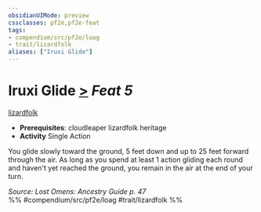 ```yaml
---
obsidianUIMode: preview
cssclasses: pf2e,pf2e-feat
tags:
- compendium/src/pf2e/loag
- trait/lizardfolk
aliases: ["Iruxi Glide"]
---
```

# Iruxi Glide  [>](rules/core-rulebook/chapter-9-playing-the-game.md#Actions "Single Action") *Feat 5*  
[lizardfolk](rules/traits/lizardfolk-b1.md "Lizardfolk Ancestry & Heritage Trait")  

- **Prerequisites**: cloudleaper lizardfolk heritage
- **Activity** Single Action

You glide slowly toward the ground, 5 feet down and up to 25 feet forward through the air. As long as you spend at least 1 action gliding each round and haven't yet reached the ground, you remain in the air at the end of your turn.

*Source: Lost Omens: Ancestry Guide p. 47*  
%% #compendium/src/pf2e/loag #trait/lizardfolk %%